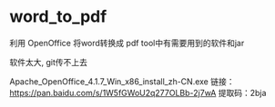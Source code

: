 # word_to_pdf
利用 OpenOffice 将word转换成 pdf
tool中有需要用到的软件和jar

软件太大, git传不上去

Apache_OpenOffice_4.1.7_Win_x86_install_zh-CN.exe
链接：https://pan.baidu.com/s/1W5fGWoU2q277OLBb-2j7wA 
提取码：2bja 
